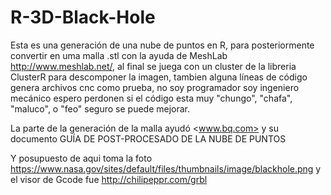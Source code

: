 # R-3D-Black-Hole
Esta es una generación de una nube de puntos en R, para posteriormente convertir en uma malla .stl con la ayuda de MeshLab <http://www.meshlab.net/>, al final se juega con un cluster de la libreria ClusterR para descomponer la imagen, tambien alguna líneas de código genera archivos cnc como prueba, no soy programador soy ingeniero mecánico espero perdonen si el código esta muy "chungo", "chafa", "maluco", o "feo" seguro se puede mejorar.

La parte de la generación de la malla ayudó <www.bq.com> y su documento GUÍA DE POST-PROCESADO DE LA
NUBE DE PUNTOS

Y posupuesto de aqui toma la foto <https://www.nasa.gov/sites/default/files/thumbnails/image/blackhole.png> y el visor de Gcode fue <http://chilipeppr.com/grbl>
